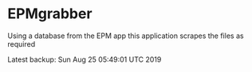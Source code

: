 # EPMgrabber
Using a database from the EPM app this application scrapes the files as required


Latest backup: Sun Aug 25 05:49:01 UTC 2019
